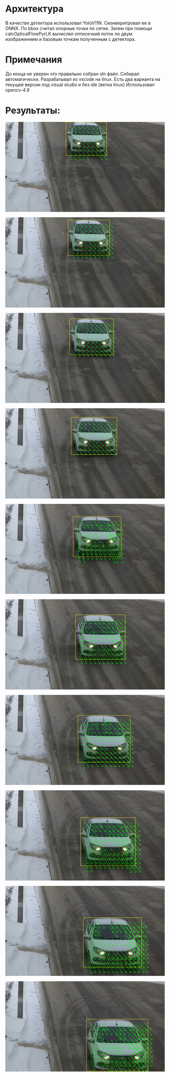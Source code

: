 # Архитектура
В качестве детектора использовал YoloV11N. Сконверитровал ее в ONNX. По bbox считал опорные точки по сетке. Затем при помощи calcOpticalFlowPyrLK вычислял оптисечкий поток по двум изображениям и базовым точкам полученным с детектора.

# Примечания 
До конца не уверен что правильно собран sln файл. Собирал автоматически. Разрабатывал из vscode на linux. Есть два варианта на текущей версии под visual studio и без ide (ветка linux) Использовал opencv-4.9

# Результаты:
![image](result/flow_0000.png)

![image](result/flow_0001.png)

![image](result/flow_0002.png)

![image](result/flow_0003.png)

![image](result/flow_0004.png)

![image](result/flow_0005.png)

![image](result/flow_0006.png)

![image](result/flow_0007.png)

![image](result/flow_0008.png)

![image](result/flow_0009.png)